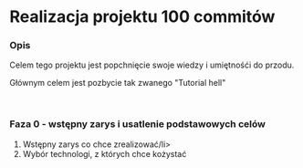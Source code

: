 <h1>Realizacja projektu 100 commitów</h1>

<h3>Opis</h3>
<p>Celem tego projektu jest popchnięcie swoje wiedzy i umiętnośći do przodu.</p>
<p>Głównym celem jest pozbycie tak zwanego "Tutorial hell"</p>
<br>
<h3>Faza 0 - wstępny zarys i usatlenie podstawowych celów</h3>
<ol>
  <li>Wstępny zarys co chce zrealizować/li>
  <li>Wybór technologi, z których chce kożystać</li>
</ol>
